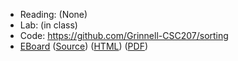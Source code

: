 * Reading: (None)
* Lab: (in class)
* Code: <https://github.com/Grinnell-CSC207/sorting>
* [EBoard](../eboards/32.md) 
  ([Source](../eboards/32.md))
  ([HTML](../eboards/32.html))
  ([PDF](../eboards/32.pdf))
